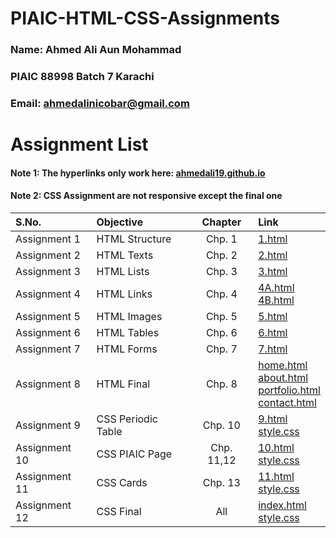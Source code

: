 # PIAIC-HTML-CSS-Assignments

### Name: Ahmed Ali Aun Mohammad

### PIAIC 88998 Batch 7 Karachi

### Email: ahmedalinicobar@gmail.com

# Assignment List

#### Note 1: The hyperlinks only work here: [ahmedali19.github.io](https://ahmedali19.github.io/PIAIC-HTML-CSS-Assignments/)
#### Note 2: CSS Assignment are not responsive except the final one

| S.No. | Objective | Chapter | Link |
| :--- | :--- | :---: | :--- |
| Assignment 1 | HTML Structure | Chp. 1 | [1.html](/PIAIC-HTML-CSS-Assignments/Assignment%2001/1.html "Assignment 1") |
| Assignment 2 | HTML Texts | Chp. 2 | [2.html](/PIAIC-HTML-CSS-Assignments/Assignment%2002/2.html "Assignment 2") |
| Assignment 3 | HTML Lists | Chp. 3 | [3.html](/PIAIC-HTML-CSS-Assignments/Assignment%2003/3.html "Assignment 3") |
| Assignment 4 | HTML Links | Chp. 4 | [4A.html](/PIAIC-HTML-CSS-Assignments/Assignment%2004/4A.html "Assignment 4A")<br/>[4B.html](/PIAIC-HTML-CSS-Assignments/Assignment%2004/4B.html "Assignment 4B") |
| Assignment 5 | HTML Images | Chp. 5 | [5.html](/PIAIC-HTML-CSS-Assignments/Assignment%2005/5.html "Assignment 5") |
| Assignment 6 | HTML Tables | Chp. 6 | [6.html](/PIAIC-HTML-CSS-Assignments/Assignment%2006/6.html "Assignment 6") |
| Assignment 7 | HTML Forms | Chp. 7 | [7.html](/PIAIC-HTML-CSS-Assignments/Assignment%2007/7.html "Assignment 7") |
| Assignment 8 | HTML Final | Chp. 8 | [home.html](/PIAIC-HTML-CSS-Assignments/Assignment%2008%20(HTML%20Final)/home.html "Home")<br/>[about.html](/PIAIC-HTML-CSS-Assignments/Assignment%2008%20(HTML%20Final)/about.html "About")<br/>[portfolio.html](/PIAIC-HTML-CSS-Assignments/Assignment%2008%20(HTML%20Final)/portfolio.html "Portfolio")<br/>[contact.html](/PIAIC-HTML-CSS-Assignments/Assignment%2008%20(HTML%20Final)/contact.html "Contact")|
| Assignment 9 | CSS Periodic Table | Chp. 10 | [9.html](/PIAIC-HTML-CSS-Assignments/Assignment%2009/9.html "Assignment 9")<br/>[style.css](/PIAIC-HTML-CSS-Assignments/Assignment%2009/style.css "Stylesheet")|
| Assignment 10 | CSS PIAIC Page | Chp. 11,12 | [10.html](/PIAIC-HTML-CSS-Assignments/Assignment%2010/10.html "Assignment 10")<br/>[style.css](/PIAIC-HTML-CSS-Assignments/Assignment%2010/style.css "Stylesheet")|
| Assignment 11 | CSS Cards | Chp. 13 | [11.html](/PIAIC-HTML-CSS-Assignments/Assignment%2011/11.html "Assignment 11")<br/>[style.css](/PIAIC-HTML-CSS-Assignments/Assignment%2011/style.css "Stylesheet")|
| Assignment 12 | CSS Final | All | [index.html](/PIAIC-HTML-CSS-Assignments/Assignment%2012%20(CSS%20Final)/index.html "Assignment 12")<br/>[style.css](/PIAIC-HTML-CSS-Assignments/Assignment%2012%20(CSS%20Final)/style.css "Stylesheet")|
